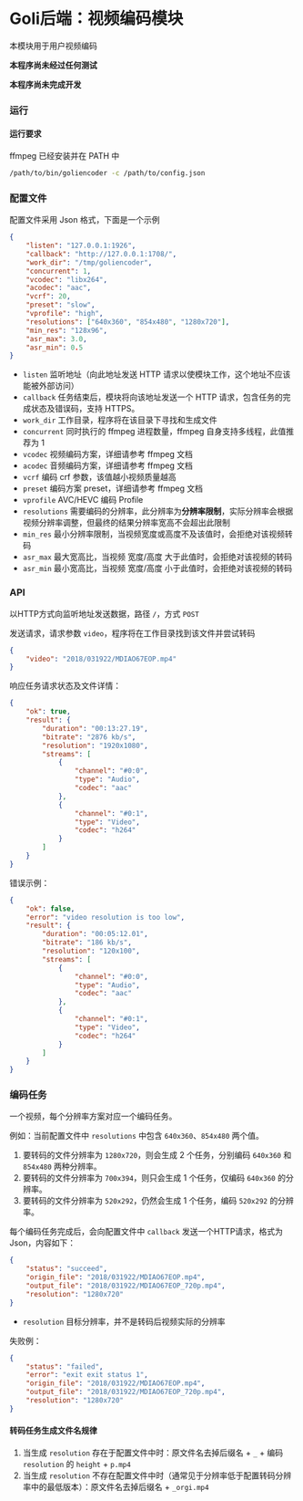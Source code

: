 # Goli后端：视频编码模块

本模块用于用户视频编码

**本程序尚未经过任何测试**

**本程序尚未完成开发**

### 运行

#### 运行要求

ffmpeg 已经安装并在 PATH 中

```bash
/path/to/bin/goliencoder -c /path/to/config.json
```

### 配置文件

配置文件采用 Json 格式，下面是一个示例
```json
{
	"listen": "127.0.0.1:1926",
	"callback": "http://127.0.0.1:1708/",
	"work_dir": "/tmp/goliencoder",
	"concurrent": 1,
	"vcodec": "libx264",
	"acodec": "aac",
	"vcrf": 20,
	"preset": "slow",
	"vprofile": "high",
	"resolutions": ["640x360", "854x480", "1280x720"],
	"min_res": "128x96",
	"asr_max": 3.0,
	"asr_min": 0.5
}
```

* `listen` 监听地址（向此地址发送 HTTP 请求以使模块工作，这个地址不应该能被外部访问）
* `callback` 任务结束后，模块将向该地址发送一个 HTTP 请求，包含任务的完成状态及错误码，支持 HTTPS。
* `work_dir` 工作目录，程序将在该目录下寻找和生成文件
* `concurrent` 同时执行的 ffmpeg 进程数量，ffmpeg 自身支持多线程，此值推荐为 1
* `vcodec` 视频编码方案，详细请参考 ffmpeg 文档
* `acodec` 音频编码方案，详细请参考 ffmpeg 文档
* `vcrf` 编码 crf 参数，该值越小视频质量越高
* `preset` 编码方案 preset，详细请参考 ffmpeg 文档
* `vprofile` AVC/HEVC 编码 Profile
* `resolutions` 需要编码的分辨率，此分辨率为**分辨率限制**，实际分辨率会根据视频分辨率调整，但最终的结果分辨率宽高不会超出此限制
* `min_res` 最小分辨率限制，当视频宽度或高度不及该值时，会拒绝对该视频转码
* `asr_max` 最大宽高比，当视频 宽度/高度 大于此值时，会拒绝对该视频的转码
* `asr_min` 最小宽高比，当视频 宽度/高度 小于此值时，会拒绝对该视频的转码

### API

以HTTP方式向监听地址发送数据，路径 `/`，方式 `POST`

发送请求，请求参数 `video`，程序将在工作目录找到该文件并尝试转码
```json
{
	"video": "2018/031922/MDIAO67EOP.mp4"
}
```

响应任务请求状态及文件详情：
```json
{
	"ok": true,
	"result": {
		"duration": "00:13:27.19",
		"bitrate": "2876 kb/s",
		"resolution": "1920x1080",
		"streams": [
			{
				"channel": "#0:0",
				"type": "Audio",
				"codec": "aac"
			},
			{
				"channel": "#0:1",
				"type": "Video",
				"codec": "h264"
			}
		]
	}
}
```
错误示例：
```json
{
	"ok": false,
	"error": "video resolution is too low",
	"result": {
		"duration": "00:05:12.01",
		"bitrate": "186 kb/s",
		"resolution": "120x100",
		"streams": [
			{
				"channel": "#0:0",
				"type": "Audio",
				"codec": "aac"
			},
			{
				"channel": "#0:1",
				"type": "Video",
				"codec": "h264"
			}
		]
	}
}
```

### 编码任务

一个视频，每个分辨率方案对应一个编码任务。

例如：当前配置文件中 `resolutions` 中包含 `640x360`、`854x480` 两个值。

1. 要转码的文件分辨率为 `1280x720`，则会生成 2 个任务，分别编码 `640x360` 和 `854x480` 两种分辨率。
1. 要转码的文件分辨率为 `700x394`，则只会生成 1 个任务，仅编码 `640x360` 的分辨率。
1. 要转码的文件分辨率为 `520x292`，仍然会生成 1 个任务，编码 `520x292` 的分辨率。

每个编码任务完成后，会向配置文件中 `callback` 发送一个HTTP请求，格式为 Json，内容如下：
```json
{
	"status": "succeed",
	"origin_file": "2018/031922/MDIAO67EOP.mp4",
	"output_file": "2018/031922/MDIAO67EOP_720p.mp4",
	"resolution": "1280x720"
}
```

* `resolution` 目标分辨率，并不是转码后视频实际的分辨率

失败例：
```json
{
	"status": "failed",
	"error": "exit exit status 1",
	"origin_file": "2018/031922/MDIAO67EOP.mp4",
	"output_file": "2018/031922/MDIAO67EOP_720p.mp4",
	"resolution": "1280x720"
}
```

#### 转码任务生成文件名规律

1. 当生成 `resolution` 存在于配置文件中时：原文件名去掉后缀名 + `_` + 编码 `resolution` 的 `height` + `p.mp4`
1. 当生成 `resolution` 不存在配置文件中时（通常见于分辨率低于配置转码分辨率中的最低版本）：原文件名去掉后缀名 + `_orgi.mp4`